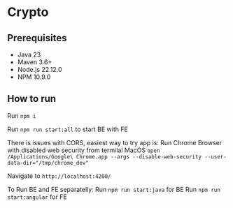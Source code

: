 # Crypto

## Prerequisites

- Java 23
- Maven 3.6+
- Node.js 22.12.0
- NPM 10.9.0

## How to run 

Run `npm i`

Run `npm run start:all` to start BE with FE

There is issues with CORS, easiest way to try app is:
Run Chrome Browser with disabled web security from termilal MacOS `open /Applications/Google\ Chrome.app --args --disable-web-security --user-data-dir="/tmp/chrome_dev"`

Navigate to `http://localhost:4200/`

To Run BE and FE separatelly: 
Run `npm run start:java` for BE
Run `npm run start:angular` for FE

